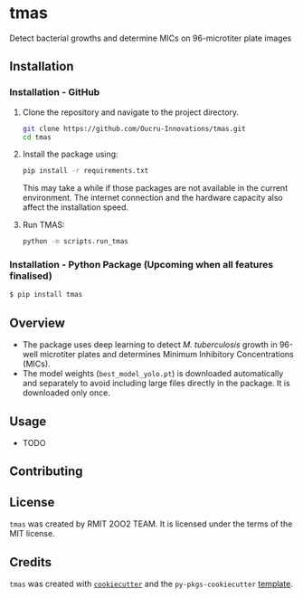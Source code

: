 # tmas

Detect bacterial growths and determine MICs on 96-microtiter plate images

## Installation

### Installation - GitHub

1. Clone the repository and navigate to the project directory.
   ```bash
   git clone https://github.com/Oucru-Innovations/tmas.git
   cd tmas
   ```
2. Install the package using:

   ```bash
   pip install -r requirements.txt
   ```
   This may take a while if those packages are not available in the current environment. The internet connection and the hardware capacity also affect the installation speed. 

3. Run TMAS:

   ```bash
   python -m scripts.run_tmas
   ```

### Installation - Python Package (Upcoming when all features finalised)

```bash
$ pip install tmas
```

## Overview

- The package uses deep learning to detect _M. tuberculosis_ growth in 96-well microtiter plates and determines Minimum Inhibitory Concentrations (MICs).
- The model weights (`best_model_yolo.pt`) is downloaded automatically and separately to avoid including large files directly in the package. It is downloaded only once. 

## Usage

- TODO

## Contributing

## License

`tmas` was created by RMIT 2OO2 TEAM. It is licensed under the terms of the MIT license.

## Credits

`tmas` was created with [`cookiecutter`](https://cookiecutter.readthedocs.io/en/latest/) and the `py-pkgs-cookiecutter` [template](https://github.com/py-pkgs/py-pkgs-cookiecutter).
